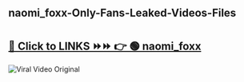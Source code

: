 
 ## naomi_foxx-Only-Fans-Leaked-Videos-Files

# <h2><a href="https://mediaupload.pro?naomi_foxx">🔗 Click to LINKS ⏩⏩ 👉 🟢 naomi_foxx </a></h2>

<a href="https://mediaupload.pro?naomi_foxx" rel="nofollow" data-target="animated-image.originalLink"><img src="https://i.ibb.co.com/xMMVF88/686577567.gif" alt="Viral Video Original" style="max-width: 100%; display: inline-block;" data-target="animated-image.originalImage"></a>